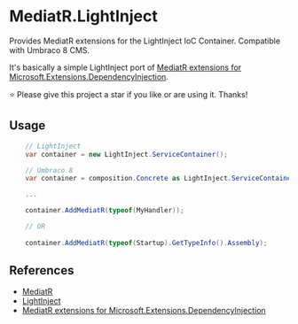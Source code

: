 # MediatR.LightInject
Provides MediatR extensions for the LightInject IoC Container. Compatible with Umbraco 8 CMS.

It's basically a simple LightInject port of [MediatR extensions for Microsoft.Extensions.DependencyInjection](https://github.com/jbogard/MediatR.Extensions.Microsoft.DependencyInjection).

:star: Please give this project a star if you like or are using it. Thanks!

## Usage

```c#
	// LightInject
	var container = new LightInject.ServiceContainer();

	// Umbraco 8
	var container = composition.Concrete as LightInject.ServiceContainer;

	...

	container.AddMediatR(typeof(MyHandler));

    // OR
	
	container.AddMediatR(typeof(Startup).GetTypeInfo().Assembly);
```

## References

- [MediatR](https://github.com/jbogard/MediatR)
- [LightInject](https://github.com/seesharper/lightinject/)
- [MediatR extensions for Microsoft.Extensions.DependencyInjection](https://github.com/jbogard/MediatR.Extensions.Microsoft.DependencyInjection)
